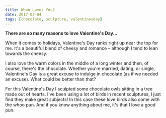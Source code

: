 ```yaml
---
title: Whoo Loves You?
date: 2017-02-04
tags: [chocolate, sculpture, valentinesday]
---
```


**There are so many reasons to love Valentine's Day...**

When it comes to holidays, Valentine's Day ranks right up near the top for me. It's a beautiful blend of cheesy and romance – although I tend to lean towards the cheesy.

I also love the warm colors in the middle of a long winter and then, of course, there's the chocolate. Whether you're married, dating, or single, Valentine's Day is a great excuse to indulge in chocolate (as if we needed an excuse). What could be better than that?

For this Valentine's Day I sculpted some chocolate owls sitting in a tree made out of hearts. I've been using a lot of birds in recent sculptures, I just find they make great subjects! In this case these love birds also come with the whoo pun. And if you know anything about me, it's that I love a good pun.